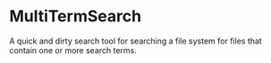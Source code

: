 # MultiTermSearch
A quick and dirty search tool for searching a file system for files that contain one or more search terms.
